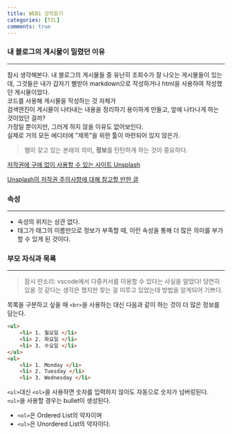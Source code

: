```yaml
---
title: WEB1 강의듣기
categories: [TIL]
comments: true
---
```


### 내 블로그의 게시물이 밀렸던 이유
---
잠시 생각해본다. 내 블로그의 게시물들 중 유난히 조회수가 잘 나오는 게시물들이 있는데, 그것들은 내가 갑자기 삘받아 markdown으로 작성하거나 html을 사용하여 작성했던 게시물이었다.   
코드를 사용해 게시물을 작성하는 것 자체가   
검색엔진이 게시물이 나타내는 내용을 정리하기 용이하게 만들고, 앞에 나타나게 하는 것이었던 걸까?   
가정일 뿐이지만, 그러게 하지 않을 이유도 없어보인다.   
실제로 거의 모든 에디터에 "제목"을 위한 툴이 마련되어 있지 않은가.   

> 웹이 갖고 있는 본래의 의미, **정보**를 탄탄하게 하는 것이 중요하다.

[저작권에 구애 없이 사용할 수 있는 사이트 Unsplash](https://unsplash.com/)   

[Unsplash의 저작권 주의사항에 대해 참고할 만한 글](https://tammy-00.tistory.com/24)   


### 속성
---
- 속성의 위치는 상관 없다.
- 태그가 태그의 이름만으로 정보가 부족할 때, 이런 속성을  통해 더 많은 의미를 부가할 수 있게 된 것이다.

### 부모 자식과 목록
---
> 잠시 딴소리: vscode에서 다중커서를 이용할 수 있다는 사실을 알았다! 당연히 있을 것 같다는 생각은 했지만 찾는 걸 미루고 있었는데 방법을 알게되어 기쁘다.

목록을 구분하고 싶을 때 `<br>`을 사용하는 대신 다음과 같이 하는 것이 더 많은 정보를 담는다.
```html
<ul>
    <li> 1. 월요일 </li>
    <li> 2. 화요일 </li>
    <li> 3. 수요일 </li>
</ul>
<ul>
    <li> 1. Monday </li>
    <li> 2. Tuesday </li>
    <li> 3. Wednesday </li>
````

`<ul>`대신 `<ol>`을 사용하면 숫자를 입력하지 않아도 자동으로 숫자가 넘버링된다.   
`<ul>`을 사용할 경우는 bullet이 생성된다.
- `<ol>`은 Ordered List의 약자이며
- `<ul>`은 Unordered List의 약자이다.